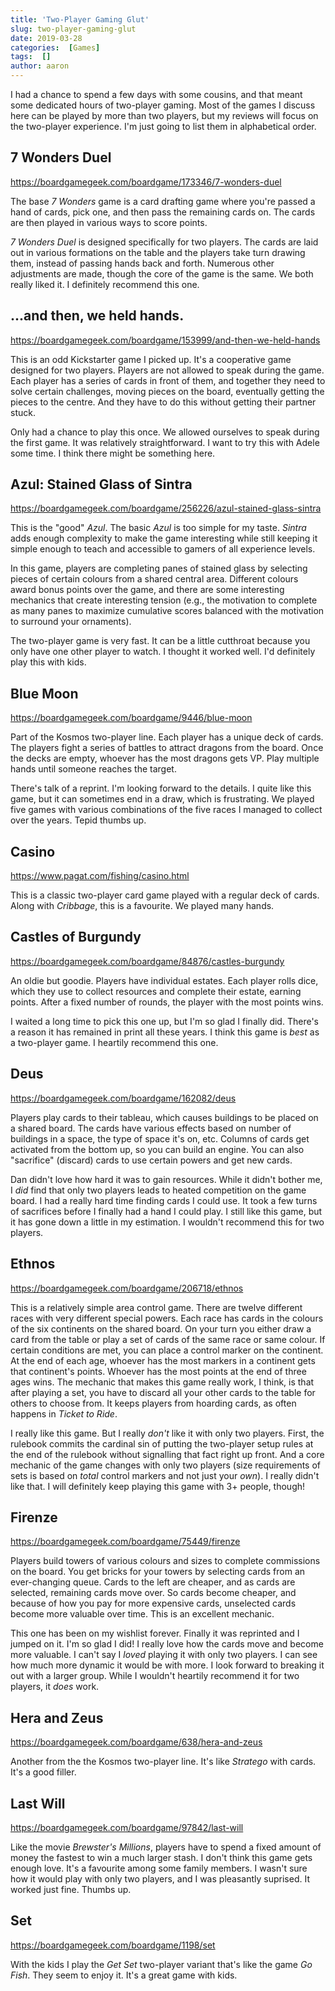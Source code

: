 ```yaml
---
title: 'Two-Player Gaming Glut'
slug: two-player-gaming-glut
date: 2019-03-28
categories:  [Games]
tags:  []
author: aaron
---
```


I had a chance to spend a few days with some cousins, and that meant some dedicated hours of two-player gaming. Most of the games I discuss here can be played by more than two players, but my reviews will focus on the two-player experience. I'm just going to list them in alphabetical order.

<!--more-->

## 7 Wonders Duel

<https://boardgamegeek.com/boardgame/173346/7-wonders-duel>

The base *7 Wonders* game is a card drafting game where you're passed a hand of cards, pick one, and then pass the remaining cards on. The cards are then played in various ways to score points.

*7 Wonders Duel* is designed specifically for two players. The cards are laid out in various formations on the table and the players take turn drawing them, instead of passing hands back and forth. Numerous other adjustments are made, though the core of the game is the same. We both really liked it. I definitely recommend this one.

## ...and then, we held hands.

<https://boardgamegeek.com/boardgame/153999/and-then-we-held-hands>

This is an odd Kickstarter game I picked up. It's a cooperative game designed for two players. Players are not allowed to speak during the game. Each player has a series of cards in front of them, and together they need to solve certain challenges, moving pieces on the board, eventually getting the pieces to the centre. And they have to do this without getting their partner stuck.

Only had a chance to play this once. We allowed ourselves to speak during the first game. It was relatively straightforward. I want to try this with Adele some time. I think there might be something here.

## Azul: Stained Glass of Sintra

<https://boardgamegeek.com/boardgame/256226/azul-stained-glass-sintra>

This is the "good" *Azul*. The basic *Azul* is too simple for my taste. *Sintra* adds enough complexity to make the game interesting while still keeping it simple enough to teach and accessible to gamers of all experience levels.

In this game, players are completing panes of stained glass by selecting pieces of certain colours from a shared central area. Different colours award bonus points over the game, and there are some interesting mechanics that create interesting tension (e.g., the motivation to complete as many panes to maximize cumulative scores balanced with the motivation to surround your ornaments).

The two-player game is very fast. It can be a little cutthroat because you only have one other player to watch. I thought it worked well. I'd definitely play this with kids.

## Blue Moon

<https://boardgamegeek.com/boardgame/9446/blue-moon>

Part of the Kosmos two-player line. Each player has a unique deck of cards. The players fight a series of battles to attract dragons from the board. Once the decks are empty, whoever has the most dragons gets VP. Play multiple hands until someone reaches the target.

There's talk of a reprint. I'm looking forward to the details. I quite like this game, but it can sometimes end in a draw, which is frustrating. We played five games with various combinations of the five races I managed to collect over the years. Tepid thumbs up.

## Casino

<https://www.pagat.com/fishing/casino.html>

This is a classic two-player card game played with a regular deck of cards. Along with *Cribbage*, this is a favourite. We played many hands.

## Castles of Burgundy

<https://boardgamegeek.com/boardgame/84876/castles-burgundy>

An oldie but goodie. Players have individual estates. Each player rolls dice, which they use to collect resources and complete their estate, earning points. After a fixed number of rounds, the player with the most points wins.

I waited a long time to pick this one up, but I'm so glad I finally did. There's a reason it has remained in print all these years. I think this game is *best* as a two-player game. I heartily recommend this one.

## Deus

<https://boardgamegeek.com/boardgame/162082/deus>

Players play cards to their tableau, which causes buildings to be placed on a shared board. The cards have various effects based on number of buildings in a space, the type of space it's on, etc. Columns of cards get activated from the bottom up, so you can build an engine. You can also "sacrifice" (discard) cards to use certain powers and get new cards.

Dan didn't love how hard it was to gain resources. While it didn't bother me, I *did* find that only two players leads to heated competition on the game board. I had a really hard time finding cards I could use. It took a few turns of sacrifices before I finally had a hand I could play. I still like this game, but it has gone down a little in my estimation. I wouldn't recommend this for two players.

## Ethnos

<https://boardgamegeek.com/boardgame/206718/ethnos>

This is a relatively simple area control game. There are twelve different races with very different special powers. Each race has cards in the colours of the six continents on the shared board. On your turn you either draw a card from the table or play a set of cards of the same race or same colour. If certain conditions are met, you can place a control marker on the continent. At the end of each age, whoever has the most markers in a continent gets that continent's points. Whoever has the most points at the end of three ages wins. The mechanic that makes this game really work, I think, is that after playing a set, you have to discard all your other cards to the table for others to choose from. It keeps players from hoarding cards, as often happens in *Ticket to Ride*.

I really like this game. But I really *don't* like it with only two players. First, the rulebook commits the cardinal sin of putting the two-player setup rules at the end of the rulebook without signalling that fact right up front. And a core mechanic of the game changes with only two players (size requirements of sets is based on *total* control markers and not just your *own*). I really didn't like that. I will definitely keep playing this game with 3+ people, though!

## Firenze

<https://boardgamegeek.com/boardgame/75449/firenze>

Players build towers of various colours and sizes to complete commissions on the board. You get bricks for your towers by selecting cards from an ever-changing queue. Cards to the left are cheaper, and as cards are selected, remaining cards move over. So cards become cheaper, and because of how you pay for more expensive cards, unselected cards become more valuable over time. This is an excellent mechanic.

This one has been on my wishlist forever. Finally it was reprinted and I jumped on it. I'm so glad I did! I really love how the cards move and become more valuable. I can't say I *loved* playing it with only two players. I can see how much more dynamic it would be with more. I look forward to breaking it out with a larger group. While I wouldn't heartily recommend it for two players, it *does* work.

## Hera and Zeus

<https://boardgamegeek.com/boardgame/638/hera-and-zeus>

Another from the the Kosmos two-player line. It's like *Stratego* with cards. It's a good filler.

## Last Will

<https://boardgamegeek.com/boardgame/97842/last-will>

Like the movie *Brewster's Millions*, players have to spend a fixed amount of money the fastest to win a much larger stash. I don't think this game gets enough love. It's a favourite among some family members. I wasn't sure how it would play with only two players, and I was pleasantly suprised. It worked just fine. Thumbs up.

## Set

<https://boardgamegeek.com/boardgame/1198/set>

With the kids I play the *Get Set* two-player variant that's like the game *Go Fish*. They seem to enjoy it. It's a great game with kids.
